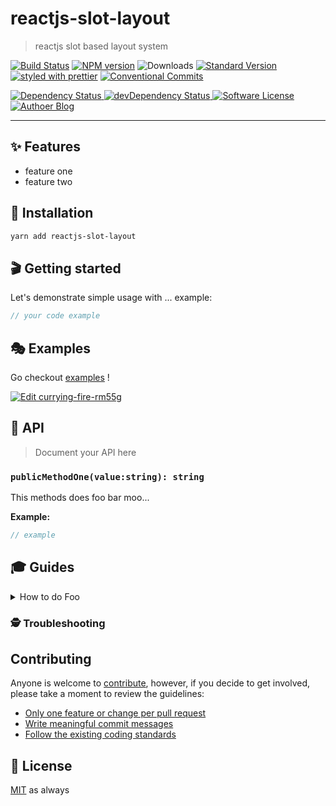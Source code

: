 # reactjs-slot-layout

> reactjs slot based layout system

[![Build Status](https://travis-ci.org/meabed/reactjs-slot-layout.svg?branch=master)](https://travis-ci.org/meabed/reactjs-slot-layout)
[![NPM version](https://img.shields.io/npm/v/reactjs-slot-layout.svg)](https://www.npmjs.com/package/reactjs-slot-layout)
![Downloads](https://img.shields.io/npm/dm/reactjs-slot-layout.svg)
[![Standard Version](https://img.shields.io/badge/release-standard%20version-brightgreen.svg)](https://github.com/conventional-changelog/standard-version)
[![styled with prettier](https://img.shields.io/badge/styled_with-prettier-ff69b4.svg)](https://github.com/prettier/prettier)
[![Conventional Commits](https://img.shields.io/badge/Conventional%20Commits-1.0.0-yellow.svg)](https://conventionalcommits.org)

  <!-- Dependency Status -->
  <a href="https://david-dm.org/meabed/reactjs-layout-slot">
    <img src="https://david-dm.org/meabed/reactjs-layout-slot.svg" alt="Dependency Status" />
  </a>
  <!-- devDependency Status -->
  <a href="https://david-dm.org/meabed/reactjs-layout-slot?type=dev"> 
    <img src="https://david-dm.org/meabed/reactjs-layout-slot/dev-status.svg" alt="devDependency Status" />
  </a>
  <a href="LICENSE.md">
    <img src="https://img.shields.io/badge/license-MIT-brightgreen.svg?style=flat-square" alt="Software License">
  </a>
  <a href="https://meabed.com">
    <img src="https://img.shields.io/badge/Author-blog-green.svg?style=flat-square" alt="Authoer Blog">
  </a>
  
---

## ✨ Features

- feature one
- feature two

## 🔧 Installation

```sh
yarn add reactjs-slot-layout
```

## 🎬 Getting started

Let's demonstrate simple usage with ... example:

```ts
// your code example
```

## 🎭 Examples

Go checkout [examples](./examples) !

[![Edit currying-fire-rm55g](https://codesandbox.io/static/img/play-codesandbox.svg)](https://codesandbox.io/s/currying-fire-rm55g?fontsize=14&view=preview)

## 📜 API

> Document your API here

### `publicMethodOne(value:string): string`

This methods does foo bar moo...

**Example:**

```ts
// example
```

## 🎓 Guides

<details>
<summary>How to do Foo</summary>
Today we're gonna build Foo....
</details>

### 🕵️ Troubleshooting

## Contributing

Anyone is welcome to [contribute](CONTRIBUTING.md), however, if you decide to get involved, please take a moment to review the guidelines:

- [Only one feature or change per pull request](CONTRIBUTING.md#only-one-feature-or-change-per-pull-request)
- [Write meaningful commit messages](CONTRIBUTING.md#write-meaningful-commit-messages)
- [Follow the existing coding standards](CONTRIBUTING.md#follow-the-existing-coding-standards)

## 🥂 License

[MIT](./LICENSE.md) as always
